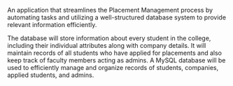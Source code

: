 An application that streamlines the Placement Management process by automating tasks and utilizing a well-structured database system to provide relevant information efficiently.

The database will store information about every student in the college, including their individual attributes along with company details. It will maintain records of all students who have applied for placements and also keep track of faculty members acting as admins. A MySQL database will be used to efficiently manage and organize records of students, companies, applied students, and admins.







